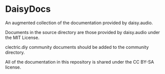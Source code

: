# DaisyDocs
An augmented collection of the documentation provided by daisy.audio.

Documents in the source directory are those provided by daisy.audio under the MIT License.

clectric.diy community documents should be added to the community directory.

All of the documentation in this repository is shared under the CC BY-SA license.
